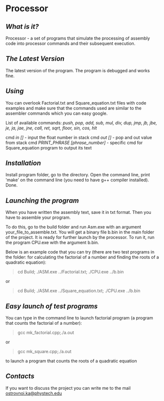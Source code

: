 # Processor
            
_What is it?_
-----------

Processor - a set of programs that simulate the
processing of assembly code into processor commands
and their subsequent execution.

*The Latest Version*
------------------

The latest version of the program. The program is 
debugged and works fine.

*Using*
-------------

You can overlook Factorial.txt and Square_equation.txt
files with code examples and make sure that the commands
used are similar to the assembler commands which you can
easy google.

List of available commands:
_push, pop, add, sub, mul, div, dup, jmp, jb, jbe, je,
ja, jae, jne, call, ret, sqrt, floor, sin, cos, hlt_

cmd _in []_ - input the float number in stack
cmd _out []_ - pop and out value from stack
cmd _PRINT_PHRASE [phrase_number]_ - specific cmd for
Square_equation program to output its text

*Installation*
------------

Install program folder, go to the directory. Open 
the command line, print 'make' on the command line
(you need to have g++ compiler installed). Done.

*Launching the program*
---------------------

When you have written the assembly text, save it in
txt format. Then you have to assemble your program.

To do this, go to the build folder and run Asm.exe
with an argument your_file_to_assemble.txt. You will
get a binary file b.bin in the main folder of the
project. It is ready for further launch by the
processor. To run it, run the program CPU.exe with
the argument b.bin.

Below is an example code that you can try
(there are two test programs in the folder: for 
calculating the factorial of a number and finding
the roots of a quadratic equation):
>cd Build; ./ASM.exe ../Factorial.txt; ./CPU.exe ../b.bin

or
>cd Build; ./ASM.exe ../Square_equation.txt; ./CPU.exe ../b.bin

*Easy launch of test programs*
----------------------------

You can type in the command line to launch factorial
program (a program that counts the factorial of a
number):
>gcc mk_factorial.cpp;./a.out

or

>gcc mk_square.cpp;./a.out

to launch a program that counts the roots of a
quadratic equation

*Contacts*
--------

If you want to discuss the project you can write me to
the mail ostrovnoi.ka@phystech.edu 
